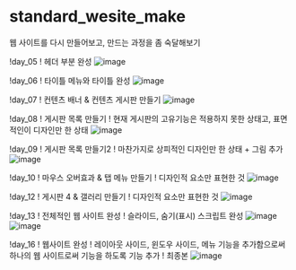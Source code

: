 # standard_wesite_make
웹 사이트를 다시 만들어보고, 만드는 과정을 좀 숙달해보기


!day_05
! 헤더 부분 완성
![image](https://user-images.githubusercontent.com/62534722/143585468-d7fe0ddf-4bef-435e-92d9-304649114c7d.png)

!day_06
! 타이틀 메뉴와 타이틀 완성
![image](https://user-images.githubusercontent.com/62534722/143824680-342f2e9a-a29a-4510-ad3c-2dbc92385ccf.png)

!day_07
! 컨텐츠 배너 & 컨텐츠 게시판 만들기
![image](https://user-images.githubusercontent.com/62534722/144019017-6742835d-e14a-44b5-a263-508ab3274a07.png)

!day_08
! 게시판 목록 만들기
! 현재 게시판의 고유기능은 적용하지 못한 상태고, 표면적인이 디자인만 한 상태
![image](https://user-images.githubusercontent.com/62534722/144236644-d5231462-9fcb-4bfb-b9a2-ea71ce6cc23d.png)

!day_09
! 게시판 목록 만들기2
! 마찬가지로 상피적인 디자인만 한 상태 + 그림 추가
![image](https://user-images.githubusercontent.com/62534722/144412044-7aad4e54-b073-4d81-a889-d45070cf9957.png)

!day_10
! 마우스 오버효과 & 탭 메뉴 만들기
! 디자인적 요소만 표현한 것
![image](https://user-images.githubusercontent.com/62534722/144585415-bf44105c-d2a9-4714-8f8e-b865b8bfdb93.png)

!day_12
! 게시판 4 & 갤러리 만들기
! 디자인적 요소만 표현한 것
![image](https://user-images.githubusercontent.com/62534722/144829971-da39ec78-dce1-40a0-8ea0-d0957546131b.png)

!day_13
! 전체적인 웹 사이트 완성
! 슬라이드, 숨기(표시) 스크립트 완성
![image](https://user-images.githubusercontent.com/62534722/145378068-cbd4c34e-4e9a-4600-b726-ad48420665e6.png)
![image](https://user-images.githubusercontent.com/62534722/145378597-1cd8b9b7-ef68-421e-99dc-b97b6dced671.png)


!day_16
! 웹사이트 완성
! 레이아웃 사이드, 윈도우 사이드, 메뉴 기능을 추가함으로써 하나의 웹 사이트로써 기능을 하도록 기능 추가
! 최종본
![image](https://user-images.githubusercontent.com/62534722/145825746-efb520c2-8ab0-4da3-bdb1-3c7675615f04.png)

